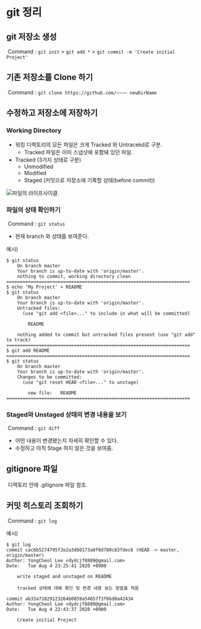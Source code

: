 # git 정리

## git 저장소 생성


​	Command : `git init` > `git add *` > `git commit -m 'Create initial Project'`

## 기존 저장소를 Clone 하기

​	Command :  `git clone https://github.com/~~~~ newDirName`



## 수정하고 저장소에 저장하기

### Working Directory

* 워킹 디렉토리의 모든 파일은 크게 Tracked 와 Untracekd로 구분.
  * Tracked 파일은 이미 스냅샷에 포함돼 있던 파일.
* Tracked (3가지 상태로 구분)
  * Unmodified
  * Modified
  * Staged (커밋으로 저장소에 기록할 상태(before commit))

![파일의 라이프사이클.](https://git-scm.com/book/en/v2/images/lifecycle.png)



### 파일의 상태 확인하기

​	Command : `git status` 

* 현재 branch 와 상태를 보여준다.

예시)

```
$ git status
	On branch master
	Your branch is up-to-date with 'origin/master'.
	nothing to commit, working directory clean
====================================================================
$ echo 'My Project' > README
$ git status
	On branch master
    Your branch is up-to-date with 'origin/master'.
    Untracked files:
      (use "git add <file>..." to include in what will be committed)

        README

    nothing added to commit but untracked files present (use "git add" to track)
====================================================================
$ git add README
====================================================================
$ git status
    On branch master
    Your branch is up-to-date with 'origin/master'.
    Changes to be committed:
      (use "git reset HEAD <file>..." to unstage)

        new file:   README	
====================================================================

```



### Staged와 Unstaged 상태의 변경 내용을 보기

​	Command : `git diff`

* 어떤 내용이 변경됐는지 자세히 확인할 수 있다.
* 수정하고 아직 Stage 하지 않은 것을 보여줌.

## gitignore 파일

​	디렉토리 안에 .gitignore 파일 참조.



## 커밋 히스토리 조회하기



​	Command : `git log`

예시)

```
$ git log
commit cac6b5274795f2e2a3d60173a8f0d780c83fdec6 (HEAD -> master, origin/master)
Author: YongCheol Lee <dydcjf8889@gmail.com>
Date:   Tue Aug 4 23:25:41 2020 +0900

    write staged and unstaged on README

    tracked 상태에 대해 확인 및 변경 내용 보는 방법을 적음

commit ab33a71829123264b0859a54657f3f86d0a42434
Author: YongCheol Lee <dydcjf8889@gmail.com>
Date:   Tue Aug 4 22:43:37 2020 +0900

    Create initial Project
```

